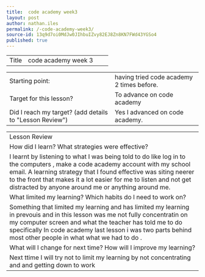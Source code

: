 ```yaml
---
title:  code academy week3
layout: post
author: nathan.iles
permalink: /-code-academy-week3/
source-id: 13q9d7oi0MdJw0JIhbuIZvy82EJ8Zn8KN7FWd43YGSo4
published: true
---
```

<table>
  <tr>
    <td>Title</td>
    <td>code academy week 3</td>
    <td></td>
    <td></td>
  </tr>
</table>


<table>
  <tr>
    <td>Starting point:</td>
    <td>having tried code academy 2 times before.</td>
  </tr>
  <tr>
    <td>Target for this lesson?</td>
    <td>To advance on code academy</td>
  </tr>
  <tr>
    <td>Did I reach my target? 
(add details to "Lesson Review")</td>
    <td>Yes I advanced on code academy.</td>
  </tr>
</table>


<table>
  <tr>
    <td>Lesson Review</td>
  </tr>
  <tr>
    <td>How did I learn? What strategies were effective? </td>
  </tr>
  <tr>
    <td> I learnt by listening to what I was being told to do like log in to the computers , make a code academy account with my school email. A learning strategy that I found effective was siting neerer to the front that makes it a lot easier for me to listen  and not get distracted by anyone around me or anything around me. </td>
  </tr>
  <tr>
    <td>What limited my learning? Which habits do I need to work on? </td>
  </tr>
  <tr>
    <td>Something that limited my learning and has limited my learning in prevouis and in this lesson was me not fully concentratin on my computer screen and what the teacher has told me to do specifically In code academy  last lesson i was two parts behind most other people in what what we had to do .</td>
  </tr>
  <tr>
    <td>What will I change for next time? How will I improve my learning?</td>
  </tr>
  <tr>
    <td>Next ttime I will try not to limit my learning by not concentrating and and getting down to work</td>
  </tr>
</table>


